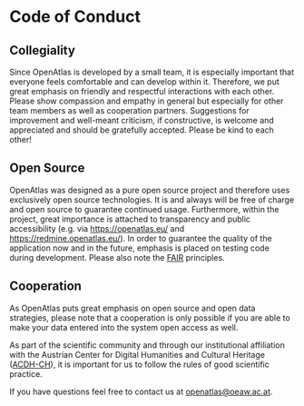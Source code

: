 # Code of Conduct

## Collegiality
Since OpenAtlas is developed by a small team, it is especially important that 
everyone feels comfortable and can develop within it. Therefore, we put great
emphasis on friendly and respectful interactions with each other. Please show
compassion and empathy in general but especially for other team members as well
as cooperation partners. Suggestions for improvement and well-meant criticism,
if constructive, is welcome and appreciated and should be gratefully accepted.
Please be kind to each other!


## Open Source
OpenAtlas was designed as a pure open source project and therefore uses 
exclusively open source technologies. It is and always will be free of charge
and open source to guarantee continued usage. Furthermore, within the project,
great importance is attached to transparency and public accessibility (e.g. via
https://openatlas.eu/ and https://redmine.openatlas.eu/). In order to guarantee
the quality of the application now and in the future, emphasis is placed on 
testing code during development. Please also note the 
[FAIR](https://www.go-fair.org/fair-principles/) principles. 

## Cooperation
As OpenAtlas puts great emphasis on open source and open data strategies, please
note that a cooperation is only possible if you are able to make your data
entered into the system open access as well.

As part of the scientific community and through our institutional affiliation
with the Austrian Center for Digital Humanities and Cultural Heritage 
([ACDH-CH](https://www.oeaw.ac.at/acdh/)), it is important for us to follow the
rules of good scientific practice.

If you have questions feel free to contact us at 
[openatlas@oeaw.ac.at](mailto:openatlas@oeaw.ac.at).
